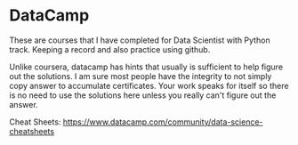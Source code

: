 # DataCamp
These are courses that I have completed for Data Scientist with Python track. Keeping a record and also practice using github. 

Unlike coursera, datacamp has hints that usually is sufficient to help figure out the solutions. I am sure most people have the integrity to not simply copy answer to accumulate certificates. Your work speaks for itself so there is no need to use the solutions here unless you really can't figure out the answer.

Cheat Sheets: https://www.datacamp.com/community/data-science-cheatsheets
